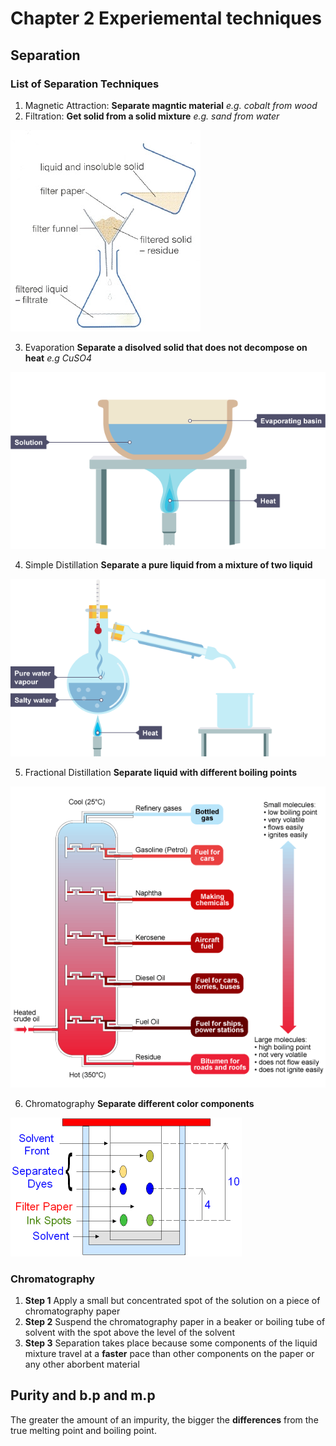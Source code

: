 # Chapter 2 Experiemental techniques

## Separation

### List of Separation Techniques


1. Magnetic Attraction: **Separate magntic material**
 *e.g. cobalt from wood*
2. Filtration: **Get solid from a solid mixture**
 *e.g. sand from water*

 ![Filtration](res/filtration.jpg)

3. Evaporation **Separate a disolved solid that does not decompose on heat**
 *e.g CuSO4*

 ![Evaporation](res/evaporation.png)

4. Simple Distillation **Separate a pure liquid from a mixture of two liquid**

 ![Simple Distillation](res/simple_distillation.png)

5. Fractional Distillation **Separate liquid with different boiling points**

 ![Fractional Distillation](res/fractional_distillation.gif)

6. Chromatography **Separate different color components**

 ![Chromatography](res/chromatography.gif)



### Chromatography
1. **Step 1** Apply a small but concentrated spot of the solution on a piece of chromatography paper
2. **Step 2** Suspend the chromatography paper in a beaker or boiling tube of solvent with the spot above the level of the solvent
3. **Step 3** Separation takes place because some components of the liquid mixture travel at a **faster** pace than other components on the paper or any other aborbent material

## Purity and b.p and m.p
The greater the amount of an impurity, the bigger the **differences** from the true melting point and boiling point.




